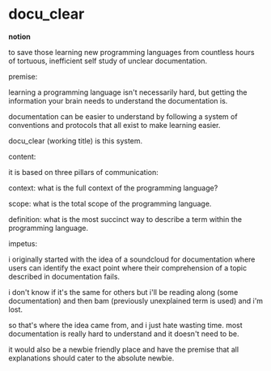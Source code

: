 docu_clear
==========
<b>notion</b>
 
to save those learning new programming languages from countless hours  
of tortuous, inefficient self study of unclear documentation. 

premise:  

learning a programming language isn't necessarily hard, but getting the information your brain needs to understand the documentation is. 

documentation can be easier to understand by following a system of conventions and protocols that all exist to make learning easier. 

docu_clear (working title) is this system. 

content:  

it is based on three pillars of communication:

context: what is the full context of the programming language? 

scope: what is the total scope of the programming language. 

definition: what is the most succinct way to describe a term within the programming language. 

impetus:  

i originally started with the idea of a soundcloud for documentation where users can identify the exact point where their comprehension of a topic described in documentation fails.

i don't know if it's the same for others but i'll be reading along (some documentation) and then bam (previously unexplained term is used) and i'm lost. 

so that's where the idea came from, and i just hate wasting time. most documentation is really hard to understand and it doesn't need to be. 

it would also be a newbie friendly place and have the premise that all explanations should cater to the absolute newbie. 
